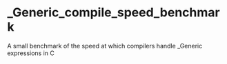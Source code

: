 # _Generic_compile_speed_benchmark
 A small benchmark of the speed at which compilers handle _Generic expressions in C
